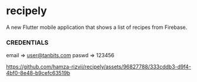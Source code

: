 # recipely

A new Flutter mobile application that shows a list of recipes from Firebase.

### CREDENTIALS ###
email => user@tanbits.com
paswd => 123456



https://github.com/hamza-rizvii/recipely/assets/96827788/333cddb3-d9f4-4bf0-8e48-b9cefc63519b

